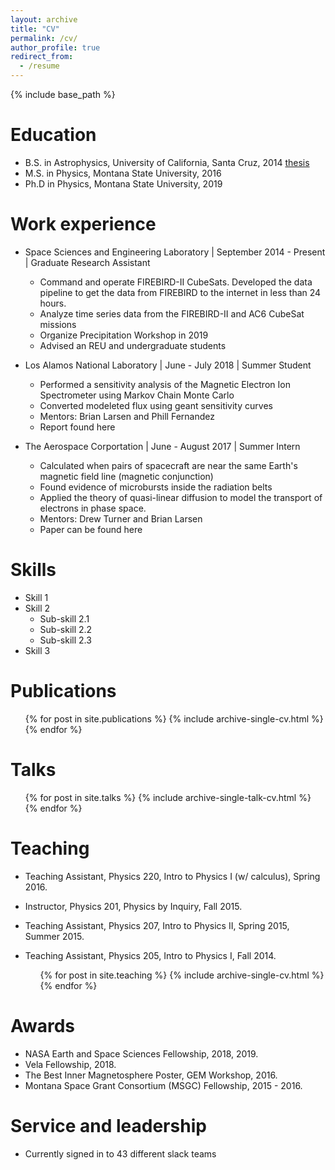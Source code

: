 ```yaml
---
layout: archive
title: "CV"
permalink: /cv/
author_profile: true
redirect_from:
  - /resume
---
```


{% include base_path %}

Education
======
* B.S. in Astrophysics, University of California, Santa Cruz, 2014 [thesis](../files/senior_thesis.pdf)
* M.S. in Physics, Montana State University, 2016
* Ph.D in Physics, Montana State University, 2019

Work experience
======
* Space Sciences and Engineering Laboratory \| September 2014 - Present \| Graduate Research Assistant
  * Command and operate FIREBIRD-II CubeSats. Developed the data pipeline to get the data from FIREBIRD to the internet in less than 24 hours.
  * Analyze time series data from the FIREBIRD-II and AC6 CubeSat missions 
  * Organize Precipitation Workshop in 2019
  * Advised an REU and undergraduate students

* Los Alamos National Laboratory \| June - July 2018 \| Summer Student
  * Performed a sensitivity analysis of the Magnetic Electron Ion Spectrometer using Markov Chain Monte Carlo
  * Converted modeleted flux using geant sensitivity curves
  * Mentors: Brian Larsen and Phill Fernandez 
  * Report found here

* The Aerospace Corportation \| June - August 2017 \| Summer Intern
  * Calculated when pairs of spacecraft are near the same Earth's magnetic field line (magnetic conjunction)
  * Found evidence of microbursts inside the radiation belts
  * Applied the theory of quasi-linear diffusion to model the transport of electrons in phase space.
  * Mentors: Drew Turner and Brian Larsen
  * Paper can be found here
  
Skills
======
* Skill 1
* Skill 2
  * Sub-skill 2.1
  * Sub-skill 2.2
  * Sub-skill 2.3
* Skill 3

Publications
======
  <ul>{% for post in site.publications %}
    {% include archive-single-cv.html %}
  {% endfor %}</ul>
  
Talks
======
  <ul>{% for post in site.talks %}
    {% include archive-single-talk-cv.html %}
  {% endfor %}</ul>
  
Teaching
======
* Teaching Assistant, Physics 220, Intro to Physics I (w/ calculus), Spring 2016.
* Instructor, Physics 201, Physics by Inquiry, Fall 2015.
* Teaching Assistant, Physics 207, Intro to Physics II, Spring 2015, Summer 2015.
* Teaching Assistant, Physics 205, Intro to Physics I, Fall 2014.

  <ul>{% for post in site.teaching %}
    {% include archive-single-cv.html %}
  {% endfor %}</ul>

Awards
======
* NASA Earth and Space Sciences Fellowship, 2018, 2019.
* Vela Fellowship, 2018.
* The Best Inner Magnetosphere Poster, GEM Workshop, 2016.
* Montana Space Grant Consortium (MSGC) Fellowship, 2015 - 2016.
  
Service and leadership
======
* Currently signed in to 43 different slack teams
